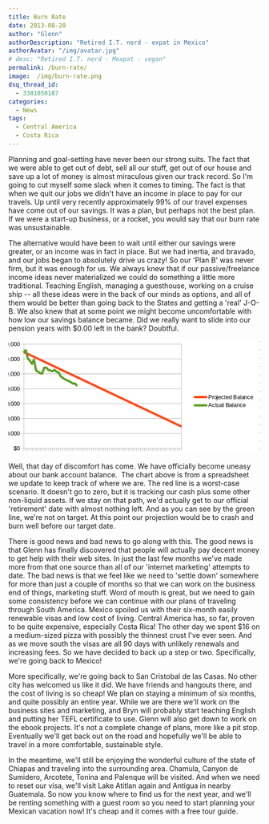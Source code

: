 ```yaml
---
title: Burn Rate
date: 2013-08-20
author: "Glenn"
authorDescription: "Retired I.T. nerd - expat in Mexico"
authorAvatar: "/img/avatar.jpg"
# desc: "Retired I.T. nerd - Mexpat - vegan"
permalink: /burn-rate/
image:  /img/burn-rate.png
dsq_thread_id:
  - 3381050187
categories:
  - News
tags:
  - Central America
  - Costa Rica
---
```

Planning and goal-setting have never been our strong suits. The fact that we were able to get out of debt, sell all our stuff, get out of our house and save up a lot of money is almost miraculous given our track record. So I'm going to cut myself some slack when it comes to timing. The fact is that when we quit our jobs we didn't have an income in place to pay for our travels. Up until very recently approximately 99% of our travel expenses have come out of our savings. It was a plan, but perhaps not the best plan. If we were a start-up business, or a rocket, you would say that our burn rate was unsustainable.

The alternative would have been to wait until either our savings were greater, or an income was in fact in place. But we had inertia, and bravado, and our jobs began to absolutely drive us crazy! So our 'Plan B' was never firm, but it was enough for us. We always knew that if our passive/freelance income ideas never materialized we could do something a little more traditional. Teaching English, managing a guesthouse, working on a cruise ship -- all these ideas were in the back of our minds as options, and all of them would be better than going back to the States and getting a 'real' J-O-B. We also knew that at some point we might become uncomfortable with how low our savings balance became. Did we really want to slide into our pension years with $0.00 left in the bank? Doubtful.

![](/img/2013/08/burn-rate.png)

Well, that day of discomfort has come. We have officially become uneasy about our bank account balance.  The chart above is from a spreadsheet we update to keep track of where we are. The red line is a worst-case scenario. It doesn't go to zero, but it is tracking our cash plus some other non-liquid assets. If we stay on that path, we'd actually get to our official 'retirement' date with almost nothing left. And as you can see by the green line, we're not on target. At this point our projection would be to crash and burn well before our target date.

There is good news and bad news to go along with this. The good news is that Glenn has finally discovered that people will actually pay decent money to get help with their web sites. In just the last few months we've made more from that one source than all of our 'internet marketing' attempts to date. The bad news is that we feel like we need to 'settle down' somewhere for more than just a couple of months so that we can work on the business end of things, marketing stuff. Word of mouth is great, but we need to gain some consistency before we can continue with our plans of traveling through South America. Mexico spoiled us with their six-month easily renewable visas and low cost of living. Central America has, so far, proven to be quite expensive, especially Costa Rica! The other day we spent $16 on a medium-sized pizza with possibly the thinnest crust I've ever seen. And as we move south the visas are all 90 days with unlikely renewals and increasing fees. So we have decided to back up a step or two. Specifically, we're going back to Mexico!

More specifically, we're going back to San Cristobal de las Casas. No other city has welcomed us like it did. We have friends and hangouts there, and the cost of living is so cheap! We plan on staying a minimum of six months, and quite possibly an entire year. While we are there we'll work on the business sites and marketing, and Bryn will probably start teaching English and putting her TEFL certificate to use. Glenn will also get down to work on the ebook projects. It's not a complete change of plans, more like a pit stop. Eventually we'll get back out on the road and hopefully we'll be able to travel in a more comfortable, sustainable style.

In the meantime, we'll still be enjoying the wonderful culture of the state of Chiapas and traveling into the surrounding area. Chamula, Canyon de Sumidero, Arcotete, Tonina and Palenque will be visited. And when we need to reset our visa, we'll visit Lake Atitlan again and Antigua in nearby Guatemala. So now you know where to find us for the next year, and we'll be renting something with a guest room so you need to start planning your Mexican vacation now! It's cheap and it comes with a free tour guide.
